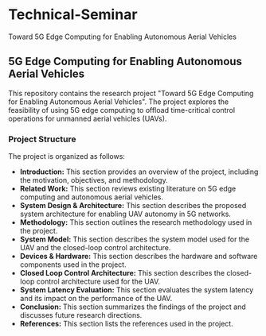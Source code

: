 # Technical-Seminar
Toward 5G Edge Computing for Enabling Autonomous Aerial Vehicles

## 5G Edge Computing for Enabling Autonomous Aerial Vehicles

This repository contains the research project "Toward 5G Edge Computing for Enabling Autonomous Aerial Vehicles". The project explores the feasibility of using 5G edge computing to offload time-critical control operations for unmanned aerial vehicles (UAVs).

### Project Structure

The project is organized as follows:

* **Introduction:** This section provides an overview of the project, including the motivation, objectives, and methodology.
* **Related Work:** This section reviews existing literature on 5G edge computing and autonomous aerial vehicles.
* **System Design & Architecture:** This section describes the proposed system architecture for enabling UAV autonomy in 5G networks.
* **Methodology:** This section outlines the research methodology used in the project.
* **System Model:** This section describes the system model used for the UAV and the closed-loop control architecture.
* **Devices & Hardware:** This section describes the hardware and software components used in the project.
* **Closed Loop Control Architecture:** This section describes the closed-loop control architecture used for the UAV.
* **System Latency Evaluation:** This section evaluates the system latency and its impact on the performance of the UAV.
* **Conclusion:** This section summarizes the findings of the project and discusses future research directions.
* **References:** This section lists the references used in the project.
